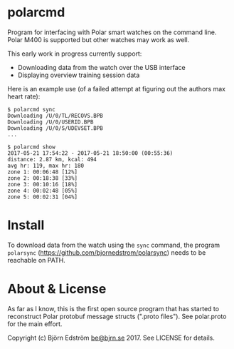 # polarcmd

Program for interfacing with Polar smart watches on the command line. Polar M400 is supported but other watches may work as well.

This early work in progress currently support:

* Downloading data from the watch over the USB interface
* Displaying overview training session data

Here is an example use (of a failed attempt at figuring out the authors max heart rate):

    $ polarcmd sync
    Downloading /U/0/TL/RECOVS.BPB
    Downloading /U/0/USERID.BPB
    Downloading /U/0/S/UDEVSET.BPB
    ...

    $ polarcmd show
    2017-05-21 17:54:22 - 2017-05-21 18:50:00 (00:55:36)
    distance: 2.87 km, kcal: 494
    avg hr: 119, max hr: 180
    zone 1: 00:06:48 [12%]
    zone 2: 00:18:38 [33%]
    zone 3: 00:10:16 [18%]
    zone 4: 00:02:48 [05%]
    zone 5: 00:02:31 [04%]

# Install

To download data from the watch using the `sync` command, the program `polarsync` (https://github.com/bjornedstrom/polarsync) needs to be reachable on PATH.

# About & License

As far as I know, this is the first open source program that has started to reconstruct Polar protobuf message structs (".proto files"). See polar.proto for the main effort.

Copyright (c) Björn Edström <be@bjrn.se> 2017. See LICENSE for details.
